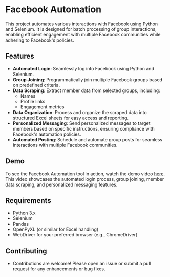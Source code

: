 # Facebook Automation

This project automates various interactions with Facebook using Python and Selenium. It is designed for batch processing of group interactions, enabling efficient engagement with multiple Facebook communities while adhering to Facebook's policies.

## Features

- **Automated Login**: Seamlessly log into Facebook using Python and Selenium.
- **Group Joining**: Programmatically join multiple Facebook groups based on predefined criteria.
- **Data Scraping**: Extract member data from selected groups, including:
  - Names
  - Profile links
  - Engagement metrics
- **Data Organization**: Process and organize the scraped data into structured Excel sheets for easy access and reporting.
- **Personalized Messaging**: Send personalized messages to target members based on specific instructions, ensuring compliance with Facebook's automation policies.
- **Automated Posting**: Schedule and automate group posts for seamless interactions with multiple Facebook communities.

## Demo
To see the Facebook Automation tool in action, watch the demo video [here](https://drive.google.com/file/d/1tSNOllgvLaYez7emClPeInFQs2vhjnA_/view?usp=sharing). This video showcases the automated login process, group joining, member data scraping, and personalized messaging features.

## Requirements

- Python 3.x
- Selenium
- Pandas
- OpenPyXL (or similar for Excel handling)
- WebDriver for your preferred browser (e.g., ChromeDriver)

## Contributing
- Contributions are welcome! Please open an issue or submit a pull request for any enhancements or bug fixes.

